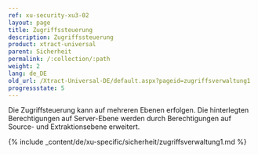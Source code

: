 ```yaml
---
ref: xu-security-xu3-02
layout: page
title: Zugriffssteuerung
description: Zugriffssteuerung
product: xtract-universal
parent: Sicherheit
permalink: /:collection/:path
weight: 2
lang: de_DE
old_url: /Xtract-Universal-DE/default.aspx?pageid=zugriffsverwaltung1
progressstate: 5
---
```

Die Zugriffsteuerung kann auf mehreren Ebenen erfolgen. Die hinterlegten Berechtigungen auf Server-Ebene werden durch Berechtigungen auf Source- und Extraktionsebene erweitert.


{% include _content/de/xu-specific/sicherheit/zugriffsverwaltung1.md %}
